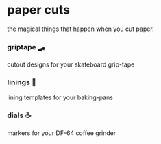 # paper cuts

the magical things that happen when you cut paper.



### griptape :skateboard:

cutout designs for your skateboard grip-tape


### linings :bread:

lining templates for your baking-pans


### dials :coffee:

markers for your DF-64 coffee grinder
